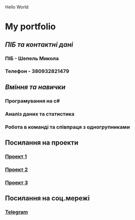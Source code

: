 <!DOCTYPE markdown>
Hello World
# **My portfolio**
## **_ПІБ та контактні дані_**
### ПІБ - Шепель Микола
### Телефон - 380932821479
## **_Вміння та навички_**
### Програмування на c#
### Аналіз даних та статистика
### Робота в команді та співпраця з одногрупниками
## Посилання на проекти
### [Проект 1](https://github.com/ShepelM1/PR1)
### [Проект 2](https://github.com/ShepelM1/PR1/tree/main/LAB2)
### [Проект 3](https://github.com/ShepelM1/ShepelM1.github.io)
## Посилання на соц.мережі
### [Telegram](t.me/tSoYN1)

